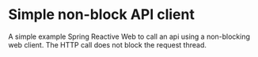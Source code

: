 # Simple non-block API client

A simple example Spring Reactive Web to call an api using a non-blocking web client.
The HTTP call does not block the request thread.